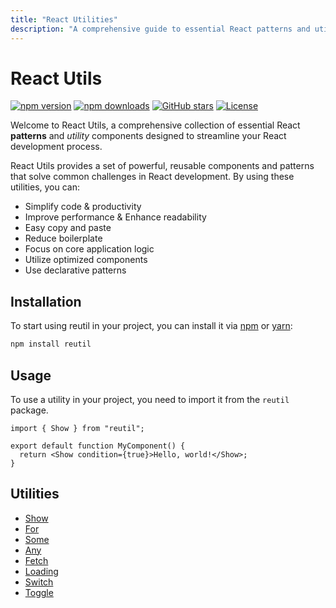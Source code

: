 ```yaml
---
title: "React Utilities"
description: "A comprehensive guide to essential React patterns and utility components, including Show, Fetch, Loading, Switch, and more. Explore practical implementations and best practices for building efficient React applications."
---
```


# React Utils

[![npm version](https://img.shields.io/npm/v/reutil.svg)](https://www.npmjs.com/package/reutil) [![npm downloads](https://img.shields.io/npm/dm/reutil.svg)](https://www.npmjs.com/package/reutil) [![GitHub stars](https://img.shields.io/github/stars/broisnischal/reutil.svg?style=social)](https://github.com/broisnischal/reutil) [![License](https://img.shields.io/npm/l/reutil.svg)](https://github.com/broisnischal/reutil/blob/main/LICENSE)

Welcome to React Utils, a comprehensive collection of essential React **patterns** and _utility_ components designed to streamline your React development process.

React Utils provides a set of powerful, reusable components and patterns that solve common challenges in React development. By using these utilities, you can:

- Simplify code & productivity
- Improve performance & Enhance readability
- Easy copy and paste
- Reduce boilerplate
- Focus on core application logic
- Utilize optimized components
- Use declarative patterns

## Installation

To start using reutil in your project, you can install it via [npm](https://www.npmjs.com/package/reutil) or [yarn](https://yarnpkg.com/package/reutil):

```bash
npm install reutil
```

## Usage

To use a utility in your project, you need to import it from the `reutil` package.

```tsx
import { Show } from "reutil";

export default function MyComponent() {
  return <Show condition={true}>Hello, world!</Show>;
}
```

## Utilities

- [Show](/utils/show)
- [For](/utils/for)
- [Some](/utils/some)
- [Any](/utils/any)
- [Fetch](/utils/fetch)
- [Loading](/utils/loading)
- [Switch](/utils/switch)
- [Toggle](/utils/toggle)
